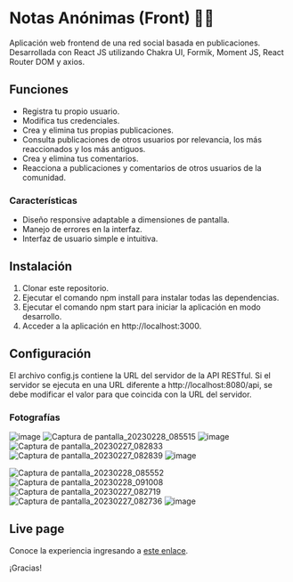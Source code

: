 # Notas Anónimas (Front) :bust_in_silhouette::speech_balloon:

Aplicación web frontend de una red social basada en publicaciones. Desarrollada con React JS utilizando Chakra UI, Formik, Moment JS, React Router DOM y axios.

## Funciones

- Registra tu propio usuario.
- Modifica tus credenciales.
- Crea y elimina tus propias publicaciones.
- Consulta publicaciones de otros usuarios por relevancia, los más reaccionados y los más antiguos.
- Crea y elimina tus comentarios.
- Reacciona a publicaciones y comentarios de otros usuarios de la comunidad.

### Características

- Diseño responsive adaptable a dimensiones de pantalla.
- Manejo de errores en la interfaz.
- Interfaz de usuario simple e intuitiva.

## Instalación
1. Clonar este repositorio.
2. Ejecutar el comando npm install para instalar todas las dependencias.
3. Ejecutar el comando npm start para iniciar la aplicación en modo desarrollo.
4. Acceder a la aplicación en http://localhost:3000.

## Configuración
El archivo config.js contiene la URL del servidor de la API RESTful. Si el servidor se ejecuta en una URL diferente a http://localhost:8080/api, se debe modificar el valor para que coincida con la URL del servidor.

### Fotografías

![image](https://user-images.githubusercontent.com/71740420/222026895-2d2d189b-e69e-474f-add9-fa21d8d370f5.png)
![Captura de pantalla_20230228_085515](https://user-images.githubusercontent.com/71740420/222026962-91713257-b9aa-4c02-9c14-d5d0dca851e9.png)
![image](https://user-images.githubusercontent.com/71740420/222027168-9346cbe6-a8a8-45d7-9eb6-b48bdbc0b032.png)
![Captura de pantalla_20230227_082833](https://user-images.githubusercontent.com/71740420/221732311-720475f3-b253-4e62-b238-7fdd9b1f63e5.png)
![Captura de pantalla_20230227_082839](https://user-images.githubusercontent.com/71740420/221732322-8075e9bc-a1ea-4808-afbb-e28450169ce8.png)
![image](https://user-images.githubusercontent.com/71740420/222033565-5addcc8a-a16b-42e6-a250-0dfcba1a6b02.png)

![Captura de pantalla_20230228_085552](https://user-images.githubusercontent.com/71740420/222027319-8e2d4dd9-2f8e-4ecd-9374-bfa972964b0d.png)
![Captura de pantalla_20230228_091008](https://user-images.githubusercontent.com/71740420/222027346-dc7c5b2e-95cb-42b1-b559-cafd28bbf8a6.png)
![Captura de pantalla_20230227_082719](https://user-images.githubusercontent.com/71740420/221733697-d78189e7-1602-4fc3-97a9-7205b50e1ab3.png)
![Captura de pantalla_20230227_082736](https://user-images.githubusercontent.com/71740420/221733710-2de215d3-812b-4801-b514-1f34712c0125.png)
![image](https://user-images.githubusercontent.com/71740420/222033592-84677460-4f9a-498f-bb45-d8280607b38f.png)

## Live page

Conoce la experiencia ingresando a [este enlace](https://notasanonimas.netlify.app/).

¡Gracias!
